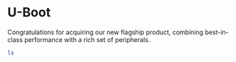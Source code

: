 # U-Boot


Congratulations for acquiring our new flagship product, combining best-in-class performance with a rich set of peripherals.


``` sh
ls
``` 
